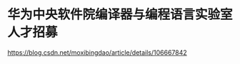 





# 华为中央软件院编译器与编程语言实验室人才招募

https://blog.csdn.net/moxibingdao/article/details/106667842


















